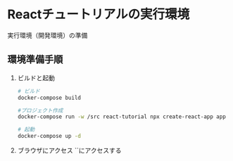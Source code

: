 # Reactチュートリアルの実行環境

実行環境（開発環境）の準備

## 環境準備手順

1. ビルドと起動

    ```bash
    # ビルド
    docker-compose build

    #プロジェクト作成
    docker-compose run -w /src react-tutorial npx create-react-app app --template typescript --use-npm

    # 起動
    docker-compose up -d
    ```

1. ブラウザにアクセス
    ``にアクセスする
